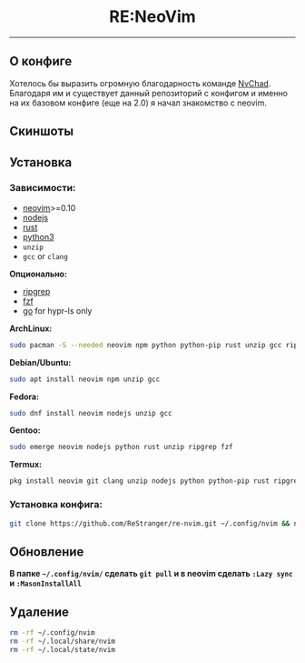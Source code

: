 <h1 style="text-align: center;">RE:NeoVim</h1>
<hr>

## О конфиге

Хотелось бы выразить огромную благодарность команде [NvChad](https://github.com/NvChad). Благодаря им и существует данный репозиторий с конфигом и именно на их базовом конфиге (еще на 2.0) я начал знакомство с neovim.

## Скиншоты

## Установка

### **Зависимости:**

- [neovim](https://neovim.io/)>=0.10
- [nodejs](https://nodejs.org/en/)
- [rust](https://www.rust-lang.org/)
- [python3](https://www.python.org/)
- `unzip`
- `gcc` or `clang`

**Опционально:**

- [ripgrep](https://github.com/BurntSushi/ripgrep)
- [fzf](https://github.com/junegunn/fzf)
- [go](https://go.dev/) for hypr-ls only

**ArchLinux:**

```sh
sudo pacman -S --needed neovim npm python python-pip rust unzip gcc ripgrep fzf
```

**Debian/Ubuntu:**

```sh
sudo apt install neovim npm unzip gcc
```

**Fedora:**

```sh
sudo dnf install neovim nodejs unzip gcc
```

**Gentoo:**

```sh
sudo emerge neovim nodejs python rust unzip ripgrep fzf
```

**Termux:**

```sh
pkg install neovim git clang unzip nodejs python python-pip rust ripgrep fzf
```

### **Установка конфига:**

```sh
git clone https://github.com/ReStranger/re-nvim.git ~/.config/nvim && nvim -c "MasonInstallAll"
```

## Обновление

**В папке `~/.config/nvim/` сделать `git pull` и в neovim сделать `:Lazy sync` и `:MasonInstallAll`**

## Удаление

```sh
rm -rf ~/.config/nvim
rm -rf ~/.local/share/nvim
rm -rf ~/.local/state/nvim
```
